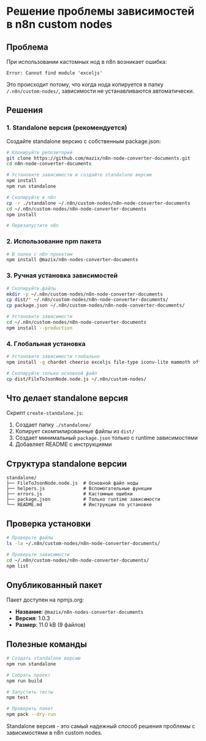 # Решение проблемы зависимостей в n8n custom nodes

## Проблема
При использовании кастомных нод в n8n возникает ошибка:
```
Error: Cannot find module 'exceljs'
```

Это происходит потому, что когда нода копируется в папку `/.n8n/custom-nodes/`, зависимости не устанавливаются автоматически.

## Решения

### 1. Standalone версия (рекомендуется)

Создайте standalone версию с собственным package.json:

```bash
# Клонируйте репозиторий
git clone https://github.com/mazix/n8n-node-converter-documents.git
cd n8n-node-converter-documents

# Установите зависимости и создайте standalone версию
npm install
npm run standalone

# Скопируйте в n8n
cp -r ./standalone ~/.n8n/custom-nodes/n8n-node-converter-documents
cd ~/.n8n/custom-nodes/n8n-node-converter-documents
npm install

# Перезапустите n8n
```

### 2. Использование npm пакета

```bash
# В папке с n8n проектом
npm install @mazix/n8n-nodes-converter-documents
```

### 3. Ручная установка зависимостей

```bash
# Скопируйте файлы
mkdir -p ~/.n8n/custom-nodes/n8n-node-converter-documents
cp dist/* ~/.n8n/custom-nodes/n8n-node-converter-documents/
cp package.json ~/.n8n/custom-nodes/n8n-node-converter-documents/

# Установите зависимости
cd ~/.n8n/custom-nodes/n8n-node-converter-documents
npm install --production
```

### 4. Глобальная установка

```bash
# Установите зависимости глобально
npm install -g chardet cheerio exceljs file-type iconv-lite mammoth officeparser papaparse pdf-parse sanitize-html xml2js

# Скопируйте только основной файл
cp dist/FileToJsonNode.node.js ~/.n8n/custom-nodes/
```

## Что делает standalone версия

Скрипт `create-standalone.js`:
1. Создает папку `./standalone/`
2. Копирует скомпилированные файлы из `dist/`
3. Создает минимальный `package.json` только с runtime зависимостями
4. Добавляет README с инструкциями

## Структура standalone версии

```
standalone/
├── FileToJsonNode.node.js  # Основной файл ноды
├── helpers.js              # Вспомогательные функции
├── errors.js               # Кастомные ошибки
├── package.json            # Только runtime зависимости
└── README.md               # Инструкции по установке
```

## Проверка установки

```bash
# Проверьте файлы
ls -la ~/.n8n/custom-nodes/n8n-node-converter-documents/

# Проверьте зависимости
cd ~/.n8n/custom-nodes/n8n-node-converter-documents/
npm list
```

## Опубликованный пакет

Пакет доступен на npmjs.org:
- **Название**: `@mazix/n8n-nodes-converter-documents`
- **Версия**: 1.0.3
- **Размер**: 11.0 kB (9 файлов)

## Полезные команды

```bash
# Создать standalone версию
npm run standalone

# Собрать проект
npm run build

# Запустить тесты
npm test

# Проверить пакет
npm pack --dry-run
```

Standalone версия - это самый надежный способ решения проблемы с зависимостями в n8n custom nodes. 